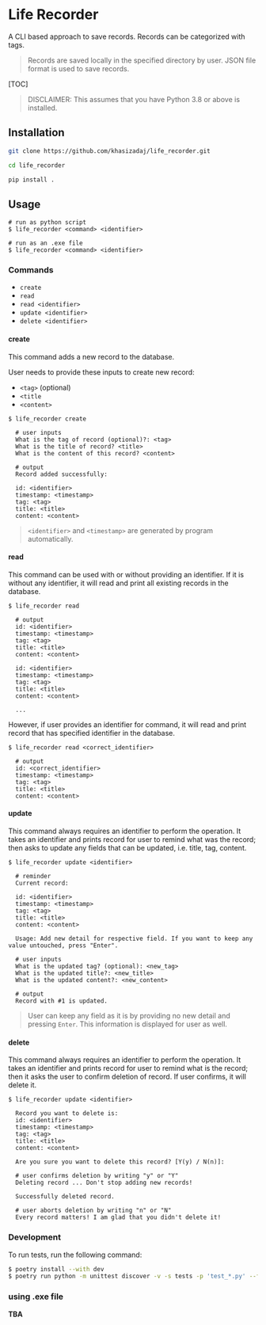 # Life Recorder

A CLI based approach to save records. Records can be categorized with tags.

> Records are saved locally in the specified directory by user. JSON file format is used to save records.

[TOC]

> DISCLAIMER: This assumes that you have Python 3.8 or above is installed.

## Installation

```bash
git clone https://github.com/khasizadaj/life_recorder.git

cd life_recorder

pip install .
```

## Usage

```shell
# run as python script
$ life_recorder <command> <identifier>

# run as an .exe file
$ life_recorder <command> <identifier>
```

### Commands

- `create`
- `read`
- `read <identifier>`
- `update <identifier>`
- `delete <identifier>`

#### create

This command adds a new record to the database.

User needs to provide these inputs to create new record:

- `<tag>` (optional)
- `<title`
- `<content>`

```shell
$ life_recorder create

  # user inputs
  What is the tag of record (optional)?: <tag>
  What is the title of record? <title>
  What is the content of this record? <content>

  # output
  Record added successfully:

  id: <identifier>
  timestamp: <timestamp>
  tag: <tag>
  title: <title>
  content: <content>
```

> `<identifier>` and `<timestamp>` are generated by program automatically.

#### read

This command can be used with or without providing an identifier. If it is without any identifier, it will read and print all existing records in the database.

```shell
$ life_recorder read

  # output
  id: <identifier>
  timestamp: <timestamp>
  tag: <tag>
  title: <title>
  content: <content>

  id: <identifier>
  timestamp: <timestamp>
  tag: <tag>
  title: <title>
  content: <content>

  ...

```

However, if user provides an identifier for command, it will read and print record that has specified identifier in the database.

```shell
$ life_recorder read <correct_identifier>

  # output
  id: <correct_identifier>
  timestamp: <timestamp>
  tag: <tag>
  title: <title>
  content: <content>

```

#### update

This command always requires an identifier to perform the operation. It takes an identifier and prints record for user to remind what was the record; then asks to update any fields that can be updated, i.e. title, tag, content.

```shell
$ life_recorder update <identifier>

  # reminder
  Current record:

  id: <identifier>
  timestamp: <timestamp>
  tag: <tag>
  title: <title>
  content: <content>

  Usage: Add new detail for respective field. If you want to keep any value untouched, press "Enter".

  # user inputs
  What is the updated tag? (optional): <new_tag>
  What is the updated title?: <new_title>
  What is the updated content?: <new_content>

  # output
  Record with #1 is updated.

```

> User can keep any field as it is by providing no new detail and pressing `Enter`. This information is displayed for user as well.

#### delete

This command always requires an identifier to perform the operation. It takes an identifier and prints record for user to remind what is the record; then it asks the user to confirm deletion of record. If user confirms, it will delete it.

```shell
$ life_recorder update <identifier>

  Record you want to delete is:
  id: <identifier>
  timestamp: <timestamp>
  tag: <tag>
  title: <title>
  content: <content>

  Are you sure you want to delete this record? [Y(y) / N(n)]:

  # user confirms deletion by writing "y" or "Y"
  Deleting record ... Don't stop adding new records!

  Successfully deleted record.

  # user aborts deletion by writing "n" or "N"
  Every record matters! I am glad that you didn't delete it!

```

### Development

To run tests, run the following command:

```bash
$ poetry install --with dev
$ poetry run python -m unittest discover -v -s tests -p 'test_*.py' --failfast
```

### using .exe file

**TBA**
